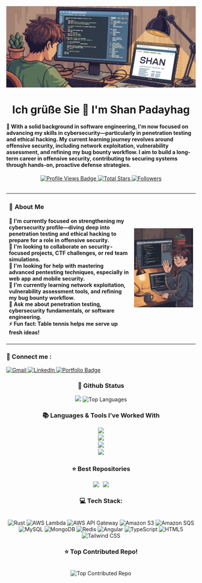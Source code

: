 <div>
  <img src="master-head.png" alt="Master Head" style="width:auto; height:auto" />
</div>

<h1 align="center">Ich grüße Sie 🙏 I'm Shan Padayhag</h1>

<h4 align="left">🌟 With a solid background in software engineering, I'm now focused on advancing my skills in cybersecurity—particularly in penetration testing and ethical hacking. My current learning journey revolves around offensive security, including network exploitation, vulnerability assessment, and refining my bug bounty workflow. I aim to build a long-term career in offensive security, contributing to securing systems through hands-on, proactive defense strategies.</h4>

<div align="center">
  <a href="https://github.com/shanpadayhag" target="_blank">
    <img src="https://komarev.com/ghpvc/?username=shanpadayhag&label=Profile%20views&color=5e81ac&style=for-the-badge" alt="Profile Views Badge" />
  </a>

  <a href="https://github.com/shanpadayhag?tab=repositories&sort=stargazers" target="_blank">
    <img alt="Total Stars" title="Total stars on GitHub"
       src="https://img.shields.io/github/stars/shanpadayhag?style=for-the-badge&label=Stars&color=bf616a&logo=github" />
  </a>

  <a href="https://github.com/shanpadayhag?tab=followers" target="_blank">
    <img alt="Followers" title="Follow me on GitHub"
       src="https://img.shields.io/github/followers/shanpadayhag?style=for-the-badge&label=Followers&color=5e81ac&logo=github" />
  </a>
</div>

<br />

<table width="100%">
  <tr>
    <td align="left" valign="middle" width="66%">
      <h3>💫 About Me</h3>
      <h4>🔐 I'm currently focused on strengthening my cybersecurity profile—diving deep into penetration testing and ethical hacking to prepare for a role in offensive security.<br>🤝 I'm looking to collaborate on security-focused projects, CTF challenges, or red team simulations.<br>🧠 I'm looking for help with mastering advanced pentesting techniques, especially in web app and mobile security.<br>🌱 I'm currently learning network exploitation, vulnerability assessment tools, and refining my bug bounty workflow.<br>💬 Ask me about penetration testing, cybersecurity fundamentals, or software engineering.<br>⚡️ Fun fact: Table tennis helps me serve up fresh ideas!</h4>
    </td>
    <td align="right" valign="middle" width="34%">
      <img alt="coding-gif" width="450" src="introduction.jpeg">
    </td>
  </tr>
</table>

<div align="left">
  <h3>🧲 Connect me :</h3>
  <a href="mailto:shanpadayhag@gmail.com">
    <img width="60px" src="https://play-lh.googleusercontent.com/MaRCSacmqLlbSST5m_sJUb_tE9pTresHYgwpd4gInpcj_NVGbjLCnTe96Yx5zz893bA=w480-h960" alt="Gmail" />
  </a>

  <a href="https://www.linkedin.com/in/shanpadayhag" target="_blank">
    <img width="60px" src="https://cdn-icons-png.freepik.com/256/2496/2496097.png?semt=ais_hybrid" alt="LinkedIn" />
  </a>

  <a href="https://shanpadayhag.github.io/" target="_blank">
    <img width="60px" src="https://is1-ssl.mzstatic.com/image/thumb/Purple221/v4/64/a8/f0/64a8f040-e207-e01a-f2e3-2e5d75c68447/AppIcon-1x_U007emarketing-0-11-0-85-220-0.png/350x350.png?" alt="Portfolio Badge">
  </a>
</div>

<h3 align="center">🌱 Github Status</h3>
<div align="center">
  <img width="435" src="https://github-readme-stats.vercel.app/api?username=shanpadayhag&count_private=true&show_icons=true&theme=nord&rank_icon=github&border_radius=10"/>
  <img width="330" src="https://github-readme-stats.vercel.app/api/top-langs/?username=shanpadayhag&theme=nord&hide_border=false&include_all_commits=false&count_private=false&layout=compact" alt="Top Languages">
</div>

<h3 align="center">📚 Languages & Tools I’ve Worked With</h3>

<div align="center">
  <img src="https://skillicons.dev/icons?i=rust,c,java,ts,js,php,python,html,css" /><br>
    <img src="https://skillicons.dev/icons?i=actix,spring,laravel,nestjs,angular,nextjs,tailwindcss,astro,react" /><br>
    <img src="https://skillicons.dev/icons?i=kali,linux,ubuntu,docker,postman,git,vim,bash,vscode" /><br>
    <img src="https://skillicons.dev/icons?i=aws,cloudflare,kubernetes,nginx,postgres,mysql,mongodb,redis,vercel" /><br>
</div>

<div align="center">
  <h3>⭐️ Best Repositories</h3>
  <div style="display: flex; justify-content: center; gap: 10px;">
    <a href="https://github.com/shanpadayhag/event-management-system-angular">
        <img width=380 src="https://github-readme-stats.vercel.app/api/pin/?username=shanpadayhag&repo=event-management-system-angular&theme=light&title_color=ffffff&icon_color=ffffff&text_color=ffffff&bg_color=2e3440" /></a>
    <a href="https://github.com/shanpadayhag/event-service-java-spring-boot">
        <img width=380 src="https://github-readme-stats.vercel.app/api/pin/?username=shanpadayhag&repo=event-service-java-spring-boot&theme=light&title_color=ffffff&icon_color=ffffff&text_color=ffffff&bg_color=2e3440" />
    </a>
</div>

<h3>💻 Tech Stack:</h3>
<br/>
<div align="center">
   <img src="https://img.shields.io/badge/rust-%23d84800?style=for-the-badge&logo=rust" alt="Rust" />
  <img src="https://img.shields.io/badge/aws%20lambda-%23f78e05?style=for-the-badge&logo=awslambda&logoColor=white" alt="AWS Lambda" />
  <img src="https://img.shields.io/badge/aws%20api%20gateway-%23FF4F8B?style=for-the-badge&logo=amazonapigateway&logoColor=white" alt="AWS API Gateway" />
  <img src="https://img.shields.io/badge/amazon%20s3-%23569A31?style=for-the-badge&logo=amazons3&logoColor=white" alt="Amazon S3" />
  <img src="https://img.shields.io/badge/amazon%20sqs-%23FF4F8B?style=for-the-badge&logo=amazonsqs&logoColor=white" alt="Amazon SQS" />
  <img src="https://img.shields.io/badge/mysql-%234479A1?style=for-the-badge&logo=mysql&logoColor=white" alt="MySQL" />
  <img src="https://img.shields.io/badge/mongodb-%2347A248?style=for-the-badge&logo=mongodb&logoColor=white" alt="MongoDB" />
  <img src="https://img.shields.io/badge/redis-%23FF4438?style=for-the-badge&logo=redis&logoColor=white" alt="Redis" />
  <img src="https://img.shields.io/badge/angular-%230F0F11?style=for-the-badge&logo=angular&logoColor=white" alt="Angular" />
  <img src="https://img.shields.io/badge/typescript-%233178C6?style=for-the-badge&logo=typescript&logoColor=white" alt="TypeScript" />
  <img src="https://img.shields.io/badge/html5-%23E34F26?style=for-the-badge&logo=html5&logoColor=white" alt="HTML5" />
  <img src="https://img.shields.io/badge/tailwind%20css-%2306B6D4?style=for-the-badge&logo=tailwindcss&logoColor=white" alt="Tailwind CSS" />
</div>



<h3>⭐ Top Contributed Repo!</h3>
<br/>
<img src="https://github-contributor-stats.vercel.app/api?username=shanpadayhag&limit=5&theme=transparent&combine_all_yearly_contributions=true" alt="Top Contributed Repo">

